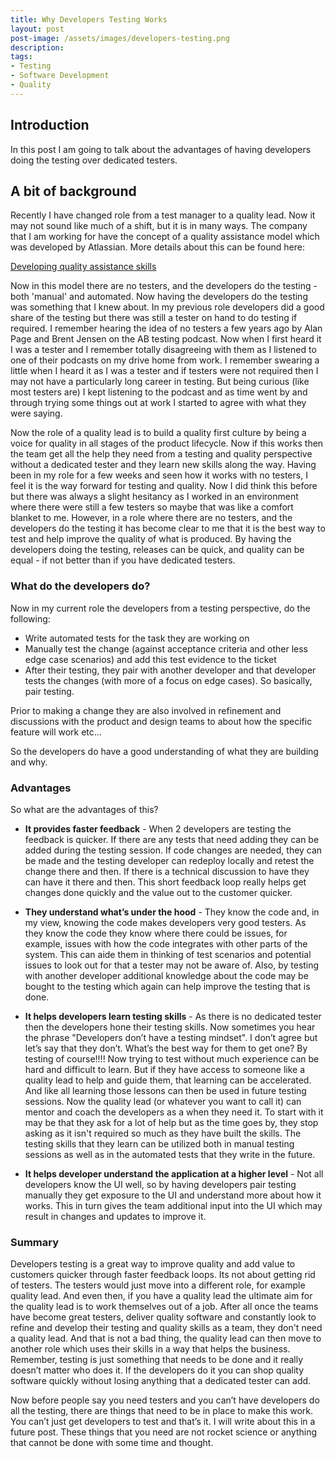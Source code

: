 ```yaml
---
title: Why Developers Testing Works
layout: post
post-image: /assets/images/developers-testing.png
description: 
tags:
- Testing
- Software Development
- Quality
---
```


## Introduction

In this post I am going to talk about the advantages of having developers doing the testing over dedicated testers. 

## A bit of background

Recently I have changed role from a test manager to a quality lead. Now it may not sound like much of a shift, but it is in many ways. The company that I am working for have the concept of a quality assistance model which was developed by Atlassian. More details about this can be found here:

 [Developing quality assistance skills](https://www.atlassian.com/inside-atlassian/software-QA-skills)

Now in this model there are no testers, and the developers do the testing - both 'manual' and automated. Now having the developers do the testing was something that I knew about. In my previous role developers did a good share of the testing but there was still a tester on hand to do testing if required. I remember hearing the idea of no testers a few years ago by Alan Page and Brent Jensen on the AB testing podcast. Now when I first heard it I was a tester and I remember totally disagreeing with them as I listened to one of their podcasts on my drive home from work. I remember swearing a little when I heard it as I was a tester and if testers were not required then I may not have a particularly long career in testing. But being curious (like most testers are) I kept listening to the podcast and as time went by and through trying some things out at work I started to agree with what they were saying. 

Now the role of a quality lead is to build a quality first culture by being a voice for quality in all stages of the product lifecycle. Now if this works then the team get all the help they need from a testing and quality perspective without a dedicated tester and they learn new skills along the way. Having been in my role for a few weeks and seen how it works with no testers, I feel it is the way forward for testing and quality. Now I did think this before but there was always a slight hesitancy as I worked in an environment where there were still a few testers so maybe that was like a comfort blanket to me. However, in a role where there are no testers, and the developers do the testing it has become clear to me that it is the best way to test and help improve the quality of what is produced. By having the developers doing the testing, releases can be quick, and quality can be equal - if not better than if you have dedicated testers. 

### What do the developers do?

Now in my current role the developers from a testing perspective, do the following:

 * Write automated tests for the task they are working on
 * Manually test the change (against acceptance criteria and other less edge case scenarios) and add this test evidence to the ticket
 * After their testing, they pair with another developer and that developer tests the changes (with more of a focus on edge cases). So basically, pair testing.

Prior to making a change they are also involved in refinement and discussions with the product and design teams to about how the specific feature will work etc...

So the developers do have a good understanding of what they are building and why. 

### Advantages

So what are the advantages of this?

* **It provides faster feedback** - When 2 developers are testing the feedback is quicker. If there are any tests that need adding they can be added during the testing session. If code changes are needed, they can be made and the testing developer can redeploy locally and retest the change there and then. If there is a technical discussion to have they can have it there and then. This short feedback loop really helps get changes done quickly and the value out to the customer quicker. 
    

* **They understand what’s under the hood** - They know the code and, in my view, knowing the code makes developers very good testers. As they know the code they know where there could be issues, for example, issues with how the code integrates with other parts of the system. This can aide them in thinking of test scenarios and potential issues to look out for that a tester may not be aware of. Also, by testing with another developer additional knowledge about the code may be bought to the testing which again can help improve the testing that is done. 

* **It helps developers learn testing skills** - As there is no dedicated tester then the developers hone their testing skills. Now sometimes you hear the phrase "Developers don’t have a testing mindset". I don’t agree but let’s say that they don’t. What’s the best way for them to get one? By testing of course!!!! Now trying to test without much experience can be hard and difficult to learn. But if they have access to someone like a quality lead to help and guide them, that learning can be accelerated. And like all learning those lessons can then be used in future testing sessions. Now the quality lead (or whatever you want to call it) can mentor and coach the developers as a when they need it. To start with it may be that they ask for a lot of help but as the time goes by, they stop asking as it isn't required so much as they have built the skills. The testing skills that they learn can be utilized both in manual testing sessions as well as in the automated tests that they write in the future.

* **It helps developer understand the application at a higher level** - Not all developers know the UI well, so by having developers pair testing manually they get exposure to the UI and understand more about how it works. This in turn gives the team additional input into the UI which may result in changes and updates to improve it. 

### Summary

Developers testing is a great way to improve quality and add value to customers quicker through faster feedback loops. Its not about getting rid of testers. The testers would just move into a different role, for example quality lead. And even then, if you have a quality lead the ultimate aim for the quality lead is to work themselves out of a job. After all once the teams have become great testers, deliver quality software and constantly look to refine and develop their testing and quality skills as a team, they don't need a quality lead. And that is not a bad thing, the quality lead can then move to another role which uses their skills in a way that helps the business. Remember, testing is just something that needs to be done and it really doesn’t matter who does it. If the developers do it you can shop quality software quickly without losing anything that a dedicated tester can add. 

Now before people say you need testers and you can’t have developers do all the testing, there are things that need to be in place to make this work. You can’t just get developers to test and that’s it. I will write about this in a future post. These things that you need are not rocket science or anything that cannot be done with some time and thought.
